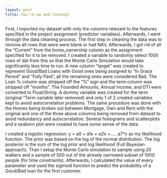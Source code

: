 ```yaml
---
layout: post
title: You're up and running!
---
```


First, I imported my dataset with only the columns relevant to the features specified in the project assignment (predictor variables). Afterwards, I went through the data cleaning process. 
The first step in cleaning the data was to remove all rows that were were blank or had NA’s. Afterwards, I got rid of all the “Current” from the home_ownership column as the assignment specified for 
it to be removed. I created a variable to randomly select 1000 rows of dat from this so that the Monte Carlo Simulation would take significantly less time to run. A new column “target” was created 
to represent Good/Bad Loans with Good ones being assigned to “In Grace Period” and “Fully Paid”, all the remaining ones were considered Bad. The Loan % column was stripped off the “%” sign and the term 
column was stripped off “months”. The Founded Amounts, Annual Income, and DTI were converted to Float/String. A dummy variable was created for the term (original “Term variable later removed) and only 1
of 2 created variables kept to avoid autocorrelation problems. The same procedure was done with the Homes being broken out between Mortgage, Own and Rent with the original and one of the three above 
columns being removed from dataset to avoid redundancy and autocorrelation. Several histograms and scatterplots and a seaborn plot were created to have some sense of the data. 

I created a logistic regression: y = a0 + a1*x + a2*x +….. a7*x as my likelihood function. The prior was based on the log of the normal distribution. The log posterior is the sum of the log prior and log
likelihood (Full Bayesian approach). Than I setup the Monte Carlo simulation to sample using 20 walkers and a sample of 500 out of the already narrowed subset of 1000 people (for time constraints). 
Afterwards, I calculated the value of every parameter and used the sigmoid function to predict the probability of a Good/Bad loan for the first customer.
